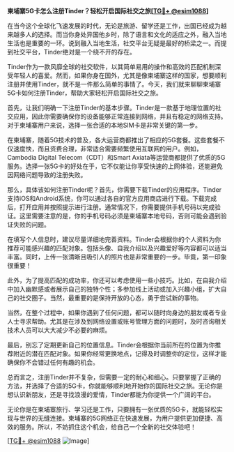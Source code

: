 **柬埔寨5G卡怎么注册Tinder？轻松开启国际社交之旅[[TG💪+ @esim1088](https://t.me/s/esim1088)]**

在当今这个全球化飞速发展的时代，无论是旅游、留学还是工作，出国已经成为越来越多人的选择。而当你身处异国他乡时，除了语言和文化的适应之外，融入当地生活也是重要的一环。说到融入当地生活，社交平台无疑是最好的桥梁之一。而提到社交平台，Tinder绝对是一个绕不开的存在。

Tinder作为一款风靡全球的社交软件，以其简单易用的操作和高效的匹配机制深受年轻人的喜爱。然而，如果你身在国外，尤其是像柬埔寨这样的国家，想要顺利注册并使用Tinder，就不是一件那么简单的事情了。今天，我们就来聊聊柬埔寨5G卡如何注册Tinder，帮助大家轻松开启国际社交之旅。

首先，让我们明确一下注册Tinder的基本步骤。Tinder是一款基于地理位置的社交应用，因此你需要确保你的设备能够正常连接到网络，并且有稳定的网络支持。对于柬埔寨用户来说，选择一张合适的本地SIM卡是非常关键的第一步。

在柬埔寨，随着5G技术的普及，各大运营商都推出了相应的5G套餐。这些套餐不仅速度快，而且资费合理，非常适合需要频繁使用互联网的用户。例如，Cambodia Digital Telecom（CDT）和Smart Axiata等运营商都提供了优质的5G服务。选择一张5G卡的好处在于，它不仅能让你享受快速的上网体验，还能避免因网络问题导致的注册失败。

那么，具体该如何注册Tinder呢？首先，你需要下载Tinder的应用程序。Tinder支持iOS和Android系统，你可以通过各自的官方应用商店进行下载。下载完成后，打开应用并按照提示进行注册。通常情况下，你需要提供手机号码以完成验证。这里需要注意的是，你的手机号码必须是柬埔寨本地号码，否则可能会遇到验证失败的问题。

在填写个人信息时，建议尽量详细地完善资料。Tinder会根据你的个人资料为你推荐可能感兴趣的匹配对象。包括头像、自我介绍以及兴趣爱好等内容都可以适当丰富。同时，上传一张清晰且吸引人的照片也是非常重要的一步。毕竟，第一印象很重要！

此外，为了提高匹配的成功率，你还可以考虑使用一些小技巧。比如，在自我介绍中加入幽默感或者展示自己的独特个性；多参加线上活动或加入兴趣小组，扩大自己的社交圈子。当然，最重要的是保持开放的心态，勇于尝试新的事物。

当然，在整个过程中，如果你遇到了任何问题，都可以随时向身边的朋友或者专业人士寻求帮助。尤其是在涉及到网络设置或账号管理方面的问题时，及时咨询相关技术人员可以大大减少不必要的麻烦。

最后，别忘了定期更新自己的位置信息。Tinder会根据你当前所在的位置为你推荐附近的潜在匹配对象。如果你经常更换地点，记得及时调整你的定位，这样才能确保你不会错过任何有趣的机会。

总而言之，注册Tinder并不复杂，但需要一定的耐心和细心。只要掌握了正确的方法，并选择了合适的5G卡，你就能够顺利地开始你的国际社交之旅。无论你是想认识新朋友，还是寻找浪漫的爱情，Tinder都能为你提供一个广阔的平台。

无论你是在柬埔寨旅行、学习还是工作，只要拥有一张优质的5G卡，就能轻松实现与世界的无缝连接。柬埔寨的5G网络正在快速发展，为用户提供更加便捷、高效的服务。所以，不妨抓住这个机会，给自己一个全新的社交体验吧！

[[TG💪+ @esim1088](https://t.me/s/esim1088) ![Image](https://i.postimg.cc/4NQfJmqS/Snipaste-2025-05-13-00-14-12.png)]